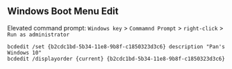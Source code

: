 Windows Boot Menu Edit
---
Elevated command prompt: `Windows key` > `Commamnd Prompt` > `right-click` > `Run as administrator`
```
bcdedit /set {b2cdc1bd-5b34-11e8-9b8f-c1850323d3c6} description "Pan's Windows 10"
bcdedit /displayorder {current} {b2cdc1bd-5b34-11e8-9b8f-c1850323d3c6}
```
